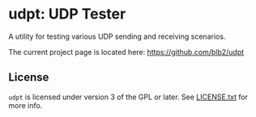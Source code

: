 udpt: UDP Tester
================
A utility for testing various UDP sending and receiving scenarios.

The current project page is located here: <https://github.com/blb2/udpt>

License
-------
`udpt` is licensed under version 3 of the GPL or later. See [LICENSE.txt](LICENSE.txt) for more info.
